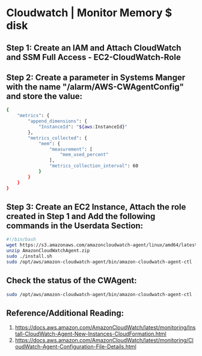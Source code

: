 # Cloudwatch | Monitor Memory $ disk




## Step 1: Create an IAM and Attach CloudWatch and SSM Full Access - EC2-CloudWatch-Role
## Step 2: Create a parameter in Systems Manger with the name "/alarm/AWS-CWAgentConfig" and store the value:
```bash
{
	"metrics": {
		"append_dimensions": {
			"InstanceId": "${aws:InstanceId}"
		},
		"metrics_collected": {
			"mem": {
				"measurement": [
					"mem_used_percent"
				],
				"metrics_collection_interval": 60
			}
		}
	}
}
```

## Step 3: Create an EC2 Instance, Attach the role created in Step 1 and Add the following commands in the Userdata Section:

```bash
#!/bin/bash
wget https://s3.amazonaws.com/amazoncloudwatch-agent/linux/amd64/latest/AmazonCloudWatchAgent.zip
unzip AmazonCloudWatchAgent.zip
sudo ./install.sh
sudo /opt/aws/amazon-cloudwatch-agent/bin/amazon-cloudwatch-agent-ctl -a fetch-config -m ec2 -c ssm:/alarm/AWS-CWAgentLinConfig -s
```

## Check the status of the CWAgent:
```bash
sudo /opt/aws/amazon-cloudwatch-agent/bin/amazon-cloudwatch-agent-ctl -m ec2 -a status
```


## Reference/Additional Reading:
1. https://docs.aws.amazon.com/AmazonCloudWatch/latest/monitoring/Install-CloudWatch-Agent-New-Instances-CloudFormation.html
2. https://docs.aws.amazon.com/AmazonCloudWatch/latest/monitoring/CloudWatch-Agent-Configuration-File-Details.html

